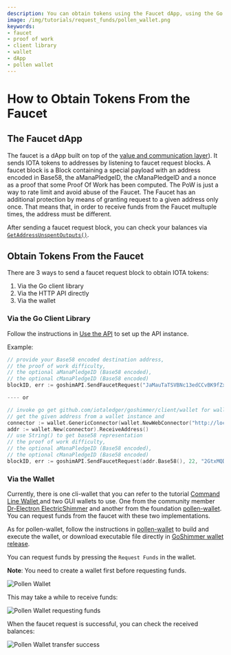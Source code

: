 ```yaml
---
description: You can obtain tokens using the Faucet dApp, using the Go Client Library, the HTTP API and the Pollen Wallet 
image: /img/tutorials/request_funds/pollen_wallet.png
keywords:
- faucet
- proof of work
- client library
- wallet
- dApp
- pollen wallet
---
```

# How to Obtain Tokens From the Faucet

## The Faucet dApp

The faucet is a dApp built on top of the [value and communication layer](../apis/communication.md)). It sends IOTA tokens to addresses by listening to faucet request blocks. A faucet block is a Block containing a special payload with an address encoded in Base58, the aManaPledgeID, the cManaPledgeID and a nonce as a proof that some Proof Of Work has been computed. The PoW is just a way to rate limit and avoid abuse of the Faucet. The Faucet has an additional protection by means of granting request to a given address only once. That means that, in order to receive funds from the Faucet multuple times, the address must be different.

After sending a faucet request block, you can check your balances via [`GetAddressUnspentOutputs()`](../apis/ledgerstate.md).

## Obtain Tokens From the Faucet

There are 3 ways to send a faucet request block to obtain IOTA tokens:
1. Via the Go client library
2. Via the HTTP API directly
3. Via the wallet

### Via the Go Client Library

Follow the instructions in [Use the API](../apis/client_lib.md) to set up the API instance. 

Example:
```go
// provide your Base58 encoded destination address,
// the proof of work difficulty,
// the optional aManaPledgeID (Base58 encoded),
// the optional cManaPledgeID (Base58 encoded)
blockID, err := goshimAPI.SendFaucetRequest("JaMauTaTSVBNc13edCCvBK9fZxZ1KKW5fXegT1B7N9jY", 22, "2GtxMQD94KvDH1SJPJV7icxofkyV1njuUZKtsqKmtux5", "2GtxMQD94KvDH1SJPJV7icxofkyV1njuUZKtsqKmtux5")

---- or

// invoke go get github.com/iotaledger/goshimmer/client/wallet for wallet usage
// get the given address from a wallet instance and
connector := wallet.GenericConnector(wallet.NewWebConnector("http://localhost:8080"))
addr := wallet.New(connector).ReceiveAddress()
// use String() to get base58 representation
// the proof of work difficulty,
// the optional aManaPledgeID (Base58 encoded),
// the optional cManaPledgeID (Base58 encoded)
blockID, err := goshimAPI.SendFaucetRequest(addr.Base58(), 22, "2GtxMQD94KvDH1SJPJV7icxofkyV1njuUZKtsqKmtux5", "2GtxMQD94KvDH1SJPJV7icxofkyV1njuUZKtsqKmtux5")
```

### Via the Wallet

Currently, there is one cli-wallet that you can refer to the tutorial [Command Line Wallet
](./wallet_library.md) and two GUI wallets to use. One from the community member [Dr-Electron ElectricShimmer](https://github.com/Dr-Electron/ElectricShimmer) and another from the foundation [pollen-wallet](https://github.com/iotaledger/pollen-wallet/tree/master). You can request funds from the faucet with these two implementations.

As for pollen-wallet, follow the instructions in [pollen-wallet](https://github.com/iotaledger/pollen-wallet/tree/master) to build and execute the wallet, or download executable file directly in [GoShimmer wallet release](https://github.com/iotaledger/pollen-wallet/releases).

You can request funds by pressing the `Request Funds` in the wallet.

**Note**: You need to create a wallet first before requesting funds.

![Pollen Wallet](/img/tutorials/request_funds/pollen_wallet.png "Pollen Wallet")


This may take a while to receive funds:

![Pollen Wallet requesting funds](/img/tutorials/request_funds/pollen_wallet_requesting_funds.png "Pollen Wallet requesting funds")

When the faucet request is successful, you can check the received balances:

![Pollen Wallet transfer success](/img/tutorials/request_funds/pollen_wallet_transfer_success.png "Pollen Wallet requesting transfer success")
